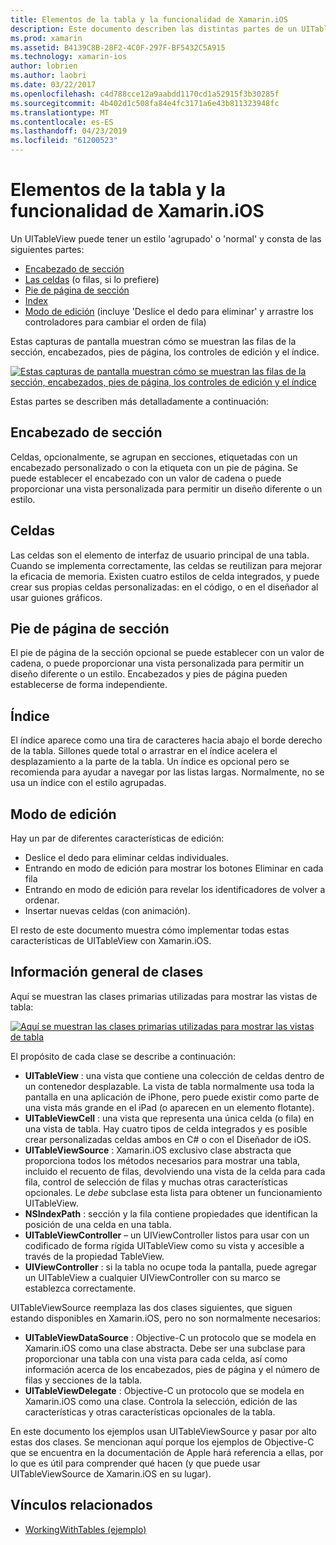 ```yaml
---
title: Elementos de la tabla y la funcionalidad de Xamarin.iOS
description: Este documento describen las distintas partes de un UITableView de iOS. Describe los encabezados de sección, las celdas, pies de página de sección, el índice y modo de edición.
ms.prod: xamarin
ms.assetid: B4139C8B-28F2-4C0F-297F-BF5432C5A915
ms.technology: xamarin-ios
author: lobrien
ms.author: laobri
ms.date: 03/22/2017
ms.openlocfilehash: c4d788cce12a9aabdd1170cd1a52915f3b30285f
ms.sourcegitcommit: 4b402d1c508fa84e4fc3171a6e43b811323948fc
ms.translationtype: MT
ms.contentlocale: es-ES
ms.lasthandoff: 04/23/2019
ms.locfileid: "61200523"
---
```

# <a name="table-parts-and-functionality-in-xamarinios"></a>Elementos de la tabla y la funcionalidad de Xamarin.iOS

Un UITableView puede tener un estilo 'agrupado' o 'normal' y consta de las siguientes partes:

-  [Encabezado de sección](#Section_Header)
-  [Las celdas](#Cells) (o filas, si lo prefiere)
-  [Pie de página de sección](#Section_Footer)
-  [Index](#Index)
-  [Modo de edición](#Edit_Features) (incluye 'Deslice el dedo para eliminar' y arrastre los controladores para cambiar el orden de fila) 

Estas capturas de pantalla muestran cómo se muestran las filas de la sección, encabezados, pies de página, los controles de edición y el índice.

 [![](table-parts-and-functionality-images/image1a.png "Estas capturas de pantalla muestran cómo se muestran las filas de la sección, encabezados, pies de página, los controles de edición y el índice")](table-parts-and-functionality-images/image1a.png#lightbox)

Estas partes se describen más detalladamente a continuación:

<a name="Section_Header" />

## <a name="section-header"></a>Encabezado de sección

Celdas, opcionalmente, se agrupan en secciones, etiquetadas con un encabezado personalizado o con la etiqueta con un pie de página. Se puede establecer el encabezado con un valor de cadena o puede proporcionar una vista personalizada para permitir un diseño diferente o un estilo.

<a name="Cells" />

## <a name="cells"></a>Celdas

Las celdas son el elemento de interfaz de usuario principal de una tabla. Cuando se implementa correctamente, las celdas se reutilizan para mejorar la eficacia de memoria. Existen cuatro estilos de celda integrados, y puede crear sus propias celdas personalizadas: en el código, o en el diseñador al usar guiones gráficos.

<a name="Section_Footer"/>

## <a name="section-footer"></a>Pie de página de sección

El pie de página de la sección opcional se puede establecer con un valor de cadena, o puede proporcionar una vista personalizada para permitir un diseño diferente o un estilo. Encabezados y pies de página pueden establecerse de forma independiente.

<a name="Index" />

## <a name="index"></a>Índice

El índice aparece como una tira de caracteres hacia abajo el borde derecho de la tabla.
Sillones quede total o arrastrar en el índice acelera el desplazamiento a la parte de la tabla. Un índice es opcional pero se recomienda para ayudar a navegar por las listas largas. Normalmente, no se usa un índice con el estilo agrupadas.

<a name="Edit_Features" />

## <a name="editing-mode"></a>Modo de edición

Hay un par de diferentes características de edición:

- Deslice el dedo para eliminar celdas individuales.
- Entrando en modo de edición para mostrar los botones Eliminar en cada fila 
- Entrando en modo de edición para revelar los identificadores de volver a ordenar. 
- Insertar nuevas celdas (con animación).

El resto de este documento muestra cómo implementar todas estas características de UITableView con Xamarin.iOS.


## <a name="classes-overview"></a>Información general de clases

Aquí se muestran las clases primarias utilizadas para mostrar las vistas de tabla:

[![](table-parts-and-functionality-images/classdiagram.png "Aquí se muestran las clases primarias utilizadas para mostrar las vistas de tabla")](table-parts-and-functionality-images/classdiagram.png#lightbox)

El propósito de cada clase se describe a continuación:

- **UITableView** : una vista que contiene una colección de celdas dentro de un contenedor desplazable. La vista de tabla normalmente usa toda la pantalla en una aplicación de iPhone, pero puede existir como parte de una vista más grande en el iPad (o aparecen en un elemento flotante). 
- **UITableViewCell** : una vista que representa una única celda (o fila) en una vista de tabla. Hay cuatro tipos de celda integrados y es posible crear personalizadas celdas ambos en C# o con el Diseñador de iOS. 
- **UITableViewSource** : Xamarin.iOS exclusivo clase abstracta que proporciona todos los métodos necesarios para mostrar una tabla, incluido el recuento de filas, devolviendo una vista de la celda para cada fila, control de selección de filas y muchas otras características opcionales. Le *debe* subclase esta lista para obtener un funcionamiento UITableView. 
- **NSIndexPath** : sección y la fila contiene propiedades que identifican la posición de una celda en una tabla. 
- **UITableViewController** – un UIViewController listos para usar con un codificado de forma rígida UITableView como su vista y accesible a través de la propiedad TableView. 
- **UIViewController** : si la tabla no ocupe toda la pantalla, puede agregar un UITableView a cualquier UIViewController con su marco se establezca correctamente. 

UITableViewSource reemplaza las dos clases siguientes, que siguen estando disponibles en Xamarin.iOS, pero no son normalmente necesarios:

- **UITableViewDataSource** : Objective-C un protocolo que se modela en Xamarin.iOS como una clase abstracta. Debe ser una subclase para proporcionar una tabla con una vista para cada celda, así como información acerca de los encabezados, pies de página y el número de filas y secciones de la tabla. 
- **UITableViewDelegate** : Objective-C un protocolo que se modela en Xamarin.iOS como una clase. Controla la selección, edición de las características y otras características opcionales de la tabla. 

En este documento los ejemplos usan UITableViewSource y pasar por alto estas dos clases. Se mencionan aquí porque los ejemplos de Objective-C que se encuentra en la documentación de Apple hará referencia a ellas, por lo que es útil para comprender qué hacen (y que puede usar UITableViewSource de Xamarin.iOS en su lugar).

## <a name="related-links"></a>Vínculos relacionados

- [WorkingWithTables (ejemplo)](https://developer.xamarin.com/samples/monotouch/WorkingWithTables)
